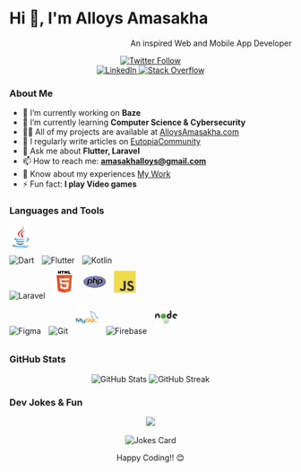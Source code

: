 # Hi 👋, I'm Alloys Amasakha
<p align="right">
An inspired Web and Mobile App Developer
</p>



<p align="center">
  <a href="https://twitter.com/alloysworld" target="_blank">
    <img src="https://img.shields.io/twitter/follow/alloysworld" alt="Twitter Follow" />
  </a><br/>
  <a href="https://linkedin.com/in/alloys-amasakha-681886255/" target="_blank">
    <img src="https://img.shields.io/badge/-LinkedIn-blue?style=for-the-badge&logo=Linkedin" alt="LinkedIn" />
  </a>
  <a href="https://stackoverflow.com/users/20399637/alloys-amasakha" target="_blank">
    <img src="https://img.shields.io/badge/-Stack%20Overflow-FE7A16?style=for-the-badge&logo=stack-overflow&logoColor=white" alt="Stack Overflow" />
  </a>
</p>

### About Me

- 🔭 I’m currently working on **Baze**
- 🌱 I’m currently learning **Computer Science & Cybersecurity**
- 👨‍💻 All of my projects are available at [AlloysAmasakha.com](https://www.alloysamasakha.com/)
- 📝 I regularly write articles on [EutopiaCommunity](https://www.alloysamasakha.com/eutopiacommunity)
- 💬 Ask me about **Flutter, Laravel**
- 📫 How to reach me: **amasakhalloys@gmail.com**
- 📄 Know about my experiences [My Work](https://www.alloysamasakha.com/mywork)
- ⚡ Fun fact: **I play Video games**

### Languages and Tools
<p align="left">
  <img src="https://raw.githubusercontent.com/devicons/devicon/master/icons/java/java-original.svg" alt="Java" width="40" height="40" style="margin-right: 10px; margin-bottom: 10px;"/> <br/>
  <img src="https://www.vectorlogo.zone/logos/dartlang/dartlang-icon.svg" alt="Dart" width="40" height="40" style="margin-right: 10px; margin-bottom: 10px;"/>
  <img src="https://www.vectorlogo.zone/logos/flutterio/flutterio-icon.svg" alt="Flutter" width="40" height="40" style="margin-right: 10px; margin-bottom: 10px;"/>
  <img src="https://www.vectorlogo.zone/logos/kotlinlang/kotlinlang-icon.svg" alt="Kotlin" width="40" height="40" style="margin-right: 10px; margin-bottom: 10px;"/> <br/>
  
   <img src="https://www.vectorlogo.zone/logos/laravel/laravel-ar21.svg" alt="Laravel" width="40" height="40" style="margin-right: 10px; margin-bottom: 10px;"/>
  <img src="https://raw.githubusercontent.com/devicons/devicon/master/icons/html5/html5-original-wordmark.svg" alt="HTML5" width="40" height="40" style="margin-right: 10px; margin-bottom: 10px;"/>
  <img src="https://raw.githubusercontent.com/devicons/devicon/master/icons/php/php-original.svg" alt="PHP" width="40" height="40" style="margin-right: 10px; margin-bottom: 10px;"/>
  <img src="https://raw.githubusercontent.com/devicons/devicon/master/icons/javascript/javascript-original.svg" alt="JavaScript" width="40" height="40" style="margin-right: 10px; margin-bottom: 10px;"/><br/>
  <img src="https://www.vectorlogo.zone/logos/figma/figma-icon.svg" alt="Figma" width="40" height="40" style="margin-right: 10px; margin-bottom: 10px;"/>
  <img src="https://www.vectorlogo.zone/logos/git-scm/git-scm-icon.svg" alt="Git" width="40" height="40" style="margin-right: 10px; margin-bottom: 10px;"/>
  <img src="https://raw.githubusercontent.com/devicons/devicon/master/icons/mysql/mysql-original-wordmark.svg" alt="MySQL" width="40" height="40" style="margin-right: 10px; margin-bottom: 10px;"/>
  <img src="https://www.vectorlogo.zone/logos/firebase/firebase-icon.svg" alt="Firebase" width="40" height="40" style="margin-right: 10px; margin-bottom: 10px;"/>
  <img src="https://raw.githubusercontent.com/devicons/devicon/master/icons/nodejs/nodejs-original-wordmark.svg" alt="Node.js" width="40" height="40" style="margin-right: 10px; margin-bottom: 10px;"/>
  
</p>

### GitHub Stats
<p align="center">
  <img src="https://github-readme-stats.vercel.app/api?username=alloys9&show_icons=true&theme=radical" alt="GitHub Stats" />
  <img src="https://github-readme-streak-stats.herokuapp.com/?user=alloys9&theme=radical" alt="GitHub Streak" />
</p>


### Dev Jokes & Fun
<p align="center">
  <img src="https://media4.giphy.com/media/v1.Y2lkPTc5MGI3NjExZGl6MGJzeGtlbDYwMnh2ZjdjeXozenlqdHlkN2VlbGl0YTl1eWQ2MCZlcD12MV9pbnRlcm5hbF9naWZfYnlfaWQmY3Q9Zw/kbRb4eyCNC0aMz5x68/giphy.webp" width="200" />
</p>

<p align="center">
  <img src="https://readme-jokes.vercel.app/api" alt="Jokes Card" />
</p>

<p align="center">Happy Coding!! 😊</p>

